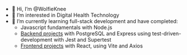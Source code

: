 - 👋 Hi, I’m @WolfieKnee
- 👀 I’m interested in Digital Health Technology
- 🌱 I’m currently learning full-stack development and have completed:
  - Javascript fundamentals with Node.js
  - [Backend projects](https://github.com/WolfieKnee/be-nc-news) with PostgreSQL and Express using test-driven-development with Jest and Supertest
  - [Frontend projects](https://github.com/WolfieKnee/fe-nc-news) with React, using Vite and Axios
